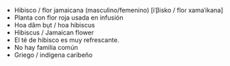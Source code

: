- Hibisco / flor jamaicana (masculino/femenino) [iˈβisko / floɾ xamaˈikana]
- Planta con flor roja usada en infusión
- Hoa dâm bụt / hoa hibiscus
- Hibiscus / Jamaican flower
- El té de hibisco es muy refrescante.
- No hay familia común
- Griego / indígena caribeño